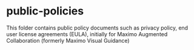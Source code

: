 # public-policies
This folder contains public policy documents such as privacy policy, end user license agreements (EULA), initially for Maximo Augmented Collaboration (formerly Maximo Visual Guidance)
